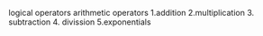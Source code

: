 logical operators
arithmetic operators
1.addition
2.multiplication
3. subtraction
4. divission
5.exponentials
